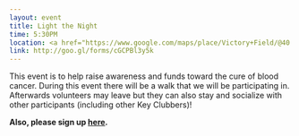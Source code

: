 ```yaml
---
layout: event
title: Light the Night
time: 5:30PM
location: <a href="https://www.google.com/maps/place/Victory+Field/@40.7017117,-73.8533007,17z/data=!3m1!4b1!4m2!3m1!1s0x89c25e06048377d3:0x2c3d47054f735c56!6m1!1e1">Forest Park- Victory Field</a>
link: http://goo.gl/forms/cGCPBl3y5k
---
```

This event is to help raise awareness and funds toward the cure of blood cancer.  During this event there will be a walk that we will be participating in.  Afterwards volunteers may leave but they can also stay and socialize with other participants (including other Key Clubbers)!

**Also, please sign up [here](https://registration.lightthenight.org/event-selected/).**
